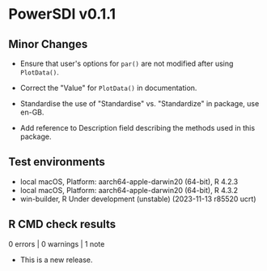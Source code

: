 # PowerSDI v0.1.1

## Minor Changes

* Ensure that user's options for `par()` are not modified after using `PlotData()`.

* Correct the "Value" for `PlotData()` in documentation.

* Standardise the use of "Standardise" vs. "Standardize" in package, use en-GB.

* Add reference to Description field describing the methods used in this package.

## Test environments

 - local macOS, Platform: aarch64-apple-darwin20 (64-bit), R 4.2.3
 - local macOS, Platform: aarch64-apple-darwin20 (64-bit), R 4.3.2
 - win-builder, R Under development (unstable) (2023-11-13 r85520 ucrt)
 
## R CMD check results

0 errors | 0 warnings | 1 note

* This is a new release.
